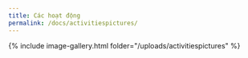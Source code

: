```yaml
---
title: Các hoạt động
permalink: /docs/activitiespictures/
---
```


{% include image-gallery.html folder="/uploads/activitiespictures" %}